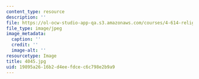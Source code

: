 ```yaml
---
content_type: resource
description: ''
file: https://ol-ocw-studio-app-qa.s3.amazonaws.com/courses/4-614-religious-architecture-and-islamic-cultures-fall-2002/19895a2616b2d4eefdcec6c798e2b9a9_4045.jpg
file_type: image/jpeg
image_metadata:
  caption: ''
  credit: ''
  image-alt: ''
resourcetype: Image
title: 4045.jpg
uid: 19895a26-16b2-d4ee-fdce-c6c798e2b9a9
---
```

